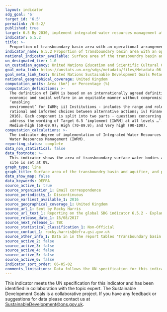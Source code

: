 ```yaml
---
layout: indicator
sdg_goal: '6'
target_id: '6.5'
permalink: /6-5-2/
published: true
target: 6.5 By 2030, implement integrated water resources management at all levels, including through transboundary cooperation as appropriate
indicator: 6.5.2
title: >-
  Proportion of transboundary basin area with an operational arrangement for water cooperation
indicator_name: 6.5.2 Proportion of transboundary basin area with an operational arrangement for water cooperation
national_indicator_available: Surface area of the transboundry basin and aquifier, and percentage of the aquifer area with an operational arrangement for water cooperation
un_designated_tier: 1.0
un_custodian_agency: United Nations Education and Scientific Cultural Organisation - Institute for Statistics (UNESCO-UIS), United Nations Economic Commission for Europe (UNECE)
goal_meta_link: https://unstats.un.org/sdgs/metadata/files/Metadata-06-05-02.pdf
goal_meta_link_text: United Nations Sustainable Development Goals Metadata (PDF 4.0 MB)
national_geographical_coverage: United Kingdom
computation_units: Area (km²) or Percentage (%)
computation_definitions: >-
  The definition of IWRM is based on an internationally agreed definition, and is universally applicable. IWRM was officially established in 1992 and is defined as “a process which promotes the coordinated development and management of water, land and related resources in order to maximise
  economic and social welfare in an equitable manner without compromising the sustainability of vital ecosystems” (GWP 2010). The concept of IWRM is measured in 4 main components - i) Enabling environment - this includes the policies, laws, plans and strategies which create the
  ‘enabling
  environment’ for IWRM; ii) Institutions - includes the range and roles of political, social, economic and administrative institutions that help to support the implementation of IWRM; iii) Management Instruments - The tools and activities that enable decision-makers and users to make
  rational and informed choices between alternative actions; iv) Financing - Budgeting and financing made available and used for water resources development and management from various sources. The indicator is based on a national survey structured around these four main components (UNEP
  2016). Each component is split into two parts - questions concerning the ‘National level’ and ‘Other levels’ respectively. ‘Other levels’ includes sub-national (including provinces/states for federated countries), basin level, and the transboundary level as appropriate. These two parts
  address the wording of Target 6.5 ‘implement [IWRM] at all levels …’. To further aid interpretation and comparison, the indicator results can be categorized in a similar way to the survey questions - Degree of implementation = Very low (0-9.9); Low (10-29.9); Medium-low (30-49.9);
  Medium-high (50-69.9); High (70-89.9); and Very high (90-100).
computation_calculations: >-
  The indicator degree of implementation of Integrated Water Resources Management (IWRM), measured in per cent (%) from 0 (implementation not yet started) to 100 (fully implemented) is currently being measured in terms of different stages of development and implementation of Integrated
  Water Resources Management (IWRM).
reporting_status: complete
data_non_statistical: false
data_footnote: >-
  This indicator shows the area of transboundary surface water bodies and aquifers, and the percentage of aquifer under operational agreements. Note that none of the water bodies or aquifers recorded for this indicator currently have an operational agreement, so the proportion for each
  site is set at 0%.
graph_type: line
graph_title: Surface area of the transboundry basin and aquifier, and percentage of the aquifer area with an operational arrangement for water cooperation
data_show_map: false
data_keywords: DEFRA
source_active_1: true
source_organisation_1: Email correspondence
source_periodicity_1: Discontinuous
source_earliest_available_1: 2016
source_geographical_coverage_1: United Kingdom
source_url_1: Sent by Rocky Harris
source_url_text_1: Reporting on the global SDG indicator 6.5.2 - Explanatory Notes
source_release_date_1: 15/08/2017
source_next_release_1: TBC
source_statistical_classification_1: Non-Official
source_contact_1: rocky.harris@defra.gsi.gov.uk
source_other_info_1: Data in in the report tables 'Transboundary basin' and 'Transboundary aquifers'. Geoboundaries available - http://riverbasins.wateractionhub.org/ and http://www.freewat.eu/download-area
source_active_2: false
source_active_3: false
source_active_4: false
source_active_5: false
source_active_6: false
indicator_sort_order: 06-05-02
comments_limitations: Data follows the UN specification for this indicator. This indicator has been identified in collaboration with topic experts.
---
```

This indicator meets the UN specification for this indicator and has been identified in collaboration with the topic expert. The Sustainable Development Goals is a collaborative project. If you have any feedback or suggestions for data please contact us at
SustainableDevelopment@ons.gov.uk.
